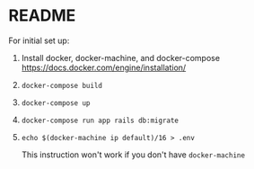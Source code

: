 # README

For initial set up:

1. Install docker, docker-machine, and docker-compose
    https://docs.docker.com/engine/installation/
2. `docker-compose build`
3. `docker-compose up`
4. `docker-compose run app rails db:migrate`
5. `echo $(docker-machine ip default)/16 > .env`

    This instruction won't work if you don't have `docker-machine`
